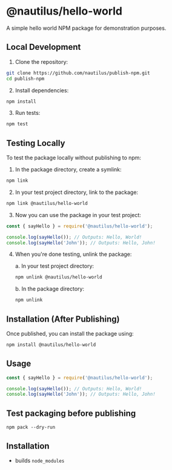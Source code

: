 # @nautilus/hello-world

A simple hello world NPM package for demonstration purposes.

## Local Development

1. Clone the repository:
```bash
git clone https://github.com/nautilus/publish-npm.git
cd publish-npm
```

2. Install dependencies:
```bash
npm install
```

3. Run tests:
```bash
npm test
```

## Testing Locally

To test the package locally without publishing to npm:

1. In the package directory, create a symlink:
```bash
npm link
```

2. In your test project directory, link to the package:
```bash
npm link @nautilus/hello-world
```

3. Now you can use the package in your test project:
```javascript
const { sayHello } = require('@nautilus/hello-world');

console.log(sayHello()); // Outputs: Hello, World!
console.log(sayHello('John')); // Outputs: Hello, John!
```

4. When you're done testing, unlink the package:

   a. In your test project directory:
   ```bash
   npm unlink @nautilus/hello-world
   ```

   b. In the package directory:
   ```bash
   npm unlink
   ```

## Installation (After Publishing)

Once published, you can install the package using:

```bash
npm install @nautilus/hello-world
```

## Usage

```javascript
const { sayHello } = require('@nautilus/hello-world');

console.log(sayHello()); // Outputs: Hello, World!
console.log(sayHello('John')); // Outputs: Hello, John!
```

## Test packaging before publishing
```
npm pack --dry-run
```

## Installation
- builds `node_modules`